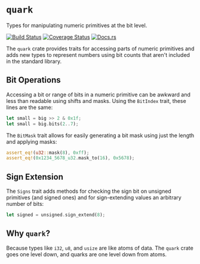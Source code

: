 # `quark`

Types for manipulating numeric primitives at the bit level.

[![Build Status](https://travis-ci.org/ryanq/quark.svg?branch=master)](https://travis-ci.org/ryanq/quark)
[![Coverage Status](https://coveralls.io/repos/github/ryanq/quark/badge.svg?branch=master)](https://coveralls.io/github/ryanq/quark?branch=master)
[![Docs.rs](https://docs.rs/quark/badge.svg)](https://docs.rs/quark)

The `quark` crate provides traits for accessing parts of numeric primitives and
adds new types to represent numbers using bit counts that aren't included in the
standard library.

## Bit Operations

Accessing a bit or range of bits in a numeric primitive can be awkward and less
than readable using shifts and masks. Using the `BitIndex` trait, these lines
are the same:

```rust
let small = big >> 2 & 0x1f;
let small = big.bits(2..7);
```

The `BitMask` trait allows for easily generating a bit mask using just the
length and applying masks:

```rust
assert_eq!(u32::mask(8), 0xff);
assert_eq!(0x1234_5678_u32.mask_to(16), 0x5678);
```

## Sign Extension

The `Signs` trait adds methods for checking the sign bit on unsigned primitives
(and signed ones) and for sign-extending values an arbitrary number of bits:

```rust
let signed = unsigned.sign_extend(8);
```

## Why `quark`?

Because types like `i32`, `u8`, and `usize` are like atoms of data. The `quark`
crate goes one level down, and quarks are one level down from atoms.
